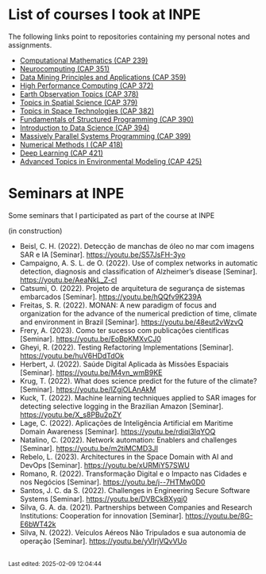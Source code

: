 # List of courses I took at INPE

The following links point to repositories containing my personal notes and assignments.

* [Computational Mathematics (CAP 239)](https://github.com/efurlanm/239/)
* [Neurocomputing (CAP 351)](https://github.com/efurlanm/351/)
* [Data Mining Principles and Applications (CAP 359)](https://github.com/efurlanm/359/)
* [High Performance Computing (CAP 372)](https://github.com/efurlanm/372/)
* [Earth Observation Topics (CAP 378)](https://github.com/efurlanm/378/)
* [Topics in Spatial Science (CAP 379)](https://github.com/efurlanm/379/)
* [Topics in Space Technologies (CAP 382)](https://github.com/efurlanm/382/)
* ​​[Fundamentals of Structured Programming (CAP 390)](https://github.com/efurlanm/390/)
* [Introduction to Data Science (CAP 394)](https://github.com/efurlanm/394/)
* [Massively Parallel Systems Programming (CAP 399)](https://github.com/efurlanm/399/)
* [Numerical Methods I (CAP 418)](https://github.com/efurlanm/418/)
* [Deep Learning (CAP 421)](https://github.com/efurlanm/421/)
* [Advanced Topics in Environmental Modeling (CAP 425)](https://github.com/efurlanm/425/)


# Seminars at INPE

Some seminars that I participated as part of the course at INPE

(in construction)

* Beisl, C. H. (2022). Detecção de manchas de óleo no mar com imagens SAR e IA [Seminar]. https://youtu.be/S57JsFH-3yo
* Campaigno, A. S. L. de O. (2022). Use of complex networks in automatic detection, diagnosis and classification of Alzheimer’s disease [Seminar]. https://youtu.be/AeaNkL_Z-cI
* Catsumi, O. (2022). Projeto de arquitetura de segurança de sistemas embarcados [Seminar]. https://youtu.be/hQQfv9K239A
* Freitas, S. R. (2022). MONAN: A new paradigm of focus and organization for the advance of the numerical prediction of time, climate and environment in Brazil [Seminar]. https://youtu.be/48eut2vWzvQ
* Frery, A. (2023). Como ter sucesso com publicações científicas [Seminar]. https://youtu.be/EoBpKMXvCJ0
* Gheyi, R. (2022). Testing Refactoring Implementations [Seminar]. https://youtu.be/huV6HDdTdOk
* Herbert, J. (2022). Saúde Digital Aplicada às Missões Espaciais [Seminar]. https://youtu.be/M4vn_wmB9KE
* Krug, T. (2022). What does science predict for the future of the climate? [Seminar]. https://youtu.be/lZgjOLAnAkM
* Kuck, T. (2022). Machine learning techniques applied to SAR images for detecting selective logging in the Brazilian Amazon [Seminar]. https://youtu.be/X_s8PBu2pZY
* Lage, C. (2022). Aplicações de Inteligência Artificial em Maritime Domain Awareness [Seminar]. https://youtu.be/rdiqi3lqYOQ
* Natalino, C. (2022). Network automation: Enablers and challenges [Seminar]. https://youtu.be/m2tiMCMD3JI
* Rebelo, L. (2023). Architectures in the Space Domain with AI and DevOps [Seminar]. https://youtu.be/xURMiY57SWU
* Romano, R. (2022). Transformação Digital e o Impacto nas Cidades e nos Negócios [Seminar]. https://youtu.be/j--7HTMw0D0
* Santos, J. C. da S. (2022). Challenges in Engineering Secure Software Systems [Seminar]. https://youtu.be/DVBCkBXyqj0
* Silva, G. A. da. (2021). Partnerships between Companies and Research Institutions: Cooperation for innovation [Seminar]. https://youtu.be/8G-E6bWT42k
* Silva, N. (2022). Veículos Aéreos Não Tripulados e sua autonomia de operação [Seminar]. https://youtu.be/yVIrjVQvVUo




<br><sub>Last edited: 2025-02-09 12:04:44</sub>
